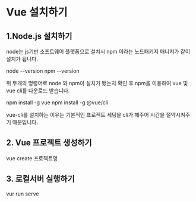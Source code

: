 # Vue 설치하기

## 1.Node.js 설치하기
node는 js기반 소프트웨어 플랫폼으로 설치시 npm 이라는 노드패키지 매니저가 같이 설치가 됩니다. 

node --version 
npm --version

위 두개의 명령어로 node 와 npm이 설치가 됐는지 확인 후 
npm을 이용하여 vue 및 vue cli를 다운로드 받습니다.

npm install -g vue
npm install -g @vue/cli

vue-cli를 설치하는 이유는 기본적인 프로젝트 세팅을 cli가 해주어 시간을 절약시켜주기 때문입니다.

## 2. Vue 프로젝트 생성하기

vue create 프로젝트명

## 3. 로컬서버 실행하기

vur run serve